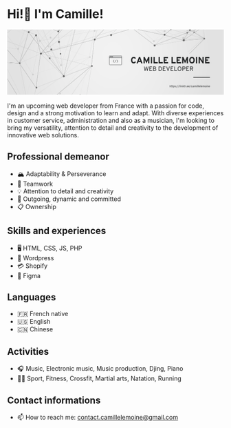 # Hi!👋 I'm Camille! 
![I am GitHub Readme Generator's creato](/Banner.png)

I'm an upcoming web developer from France with a passion for code, design and a strong motivation to learn and adapt. With diverse experiences in customer service, administration and also as a musician, I'm looking to bring my versatility, attention to detail and creativity to the development of innovative web solutions.  

## Professional demeanor

* 🏔 Adaptability & Perseverance
* 🤝 Teamwork
* 💡 Attention to detail and creativity
* 🚀 Outgoing, dynamic and committed
* 📋 Ownership

## Skills and experiences 

* 🖥 HTML, CSS, JS, PHP
* 📝 Wordpress
* 💳 Shopify 
* 📐 Figma

## Languages

* 🇫🇷 French native
* 🇺🇸 English 
* 🇨🇳 Chinese 

## Activities 

* 🎧 Music, Electronic music, Music production, Djing, Piano
* 🏋️‍♂️ Sport, Fitness, Crossfit, Martial arts, Natation, Running

## Contact informations 

* 📫 How to reach me: <a href="mailto:contact.camillelemoine@gmail.com">contact.camillelemoine@gmail.com</a>



<!--
**CamilleLem/CamilleLem** is a ✨ _special_ ✨ repository because its `README.md` (this file) appears on your GitHub profile.

Here are some ideas to get you started:

- 🔭 I’m currently working on ...
- 🌱 I’m currently learning ...
- 👯 I’m looking to collaborate on ...
- 🤔 I’m looking for help with ...
- 💬 Ask me about ...
- 📫 How to reach me: ...
- 😄 Pronouns: ...
- ⚡ Fun fact: ...
-->
